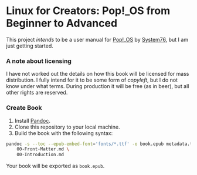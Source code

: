 # Linux for Creators: Pop!_OS from Beginner to Advanced
This project *intends* to be a user manual for [Pop!_OS](https://pop.system76.com/) by [System76](https://system76.com/), but I am just getting started.

### A note about licensing
I have not worked out the details on how this book will be licensed for mass distribution. I fully intend for it to be some form of *copyleft*, but I do not know under what terms. During production it will be free (as in beer), but all other rights are reserved.

### Create Book
1. Install [Pandoc](https://pandoc.org/).
2. Clone this repository to your local machine.
3. Build the book with the following syntax:
```bash
pandoc -s --toc --epub-embed-font='fonts/*.ttf' -o book.epub metadata.txt \
    00-Front-Matter.md \
    00-Introduction.md
```
Your book will be exported as `book.epub`.
